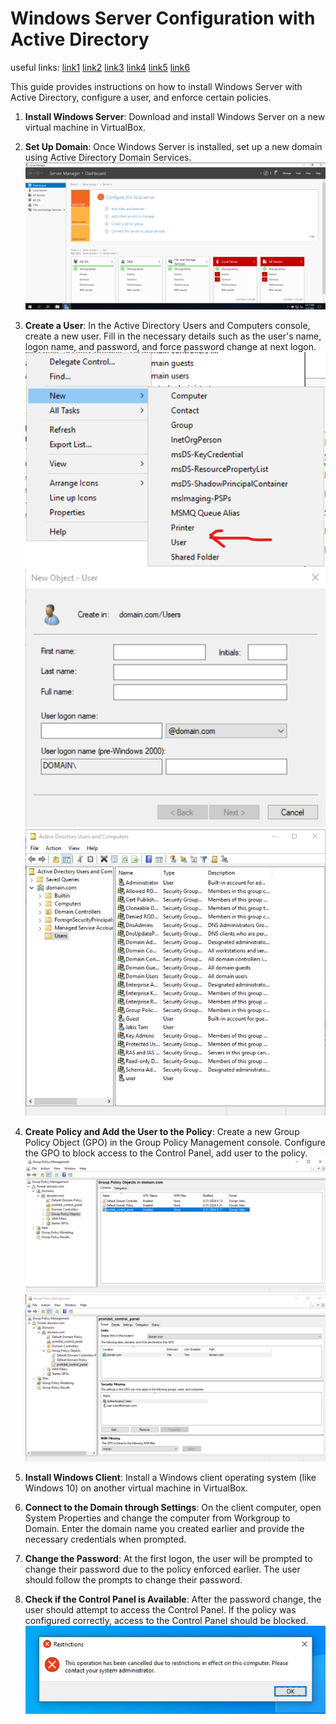 # Windows Server Configuration with Active Directory

useful links:
[link1](https://www.youtube.com/watch?v=Ok3HZm0aq5E)
[link2](https://www.youtube.com/watch?v=04pAiANkr_s)
[link3](https://www.youtube.com/watch?v=l9XtK4Shps8)
[link4](https://www.youtube.com/watch?v=NHbwlQHidtU)
[link5](https://www.youtube.com/watch?v=5M_zJaeNQTw)
[link6](https://www.youtube.com/watch?v=FyV3UNIJsZk)

This guide provides instructions on how to install Windows Server with Active Directory, configure a user, and enforce certain policies.

1. **Install Windows Server**: Download and install Windows Server on a new virtual machine in VirtualBox.

2. **Set Up Domain**: Once Windows Server is installed, set up a new domain using Active Directory Domain Services.
![Ups, the image is somewhere](./images/active_directory/ad.png)

3. **Create a User**: In the Active Directory Users and Computers console, create a new user. Fill in the necessary details such as the user's name, logon name, and password, and force password change at next logon.
![Ups, the image is somewhere](./images/active_directory/before_user_creation.png)
![Ups, the image is somewhere](./images/active_directory/new_user.png)
![Ups, the image is somewhere](./images/active_directory/ad_users.png)

4. **Create Policy and Add the User to the Policy**: Create a new Group Policy Object (GPO) in the Group Policy Management console. Configure the GPO to block access to the Control Panel, add user to the policy.
![Ups, the image is somewhere](./images/active_directory/gpm.png)
![Ups, the image is somewhere](./images/active_directory/prohibit.png)

5. **Install Windows Client**: Install a Windows client operating system (like Windows 10) on another virtual machine in VirtualBox.

6. **Connect to the Domain through Settings**: On the client computer, open System Properties and change the computer from Workgroup to Domain. Enter the domain name you created earlier and provide the necessary credentials when prompted.

7. **Change the Password**: At the first logon, the user will be prompted to change their password due to the policy enforced earlier. The user should follow the prompts to change their password.

8. **Check if the Control Panel is Available**: After the password change, the user should attempt to access the Control Panel. If the policy was configured correctly, access to the Control Panel should be blocked.
![Ups, the image is somewhere](./images/active_directory/control_panel_error.png)
